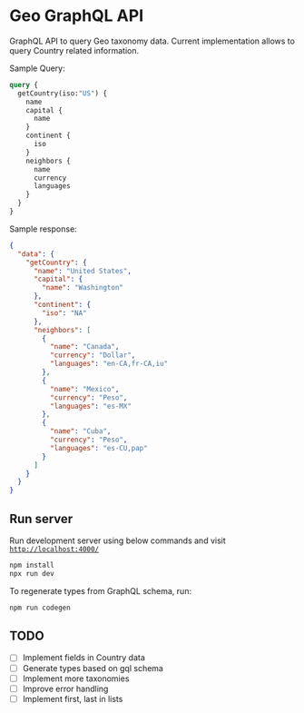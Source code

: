 # Geo GraphQL API

GraphQL API to query Geo taxonomy data. Current implementation allows to query Country related information.

Sample Query:
```graphql
query {
  getCountry(iso:"US") {
    name
    capital {
      name
    }
    continent {
      iso
    }
    neighbors {
      name
      currency
      languages
    }
  }
}
```
Sample response:
```json
{
  "data": {
    "getCountry": {
      "name": "United States",
      "capital": {
        "name": "Washington"
      },
      "continent": {
        "iso": "NA"
      },
      "neighbors": [
        {
          "name": "Canada",
          "currency": "Dollar",
          "languages": "en-CA,fr-CA,iu"
        },
        {
          "name": "Mexico",
          "currency": "Peso",
          "languages": "es-MX"
        },
        {
          "name": "Cuba",
          "currency": "Peso",
          "languages": "es-CU,pap"
        }
      ]
    }
  }
}
```

## Run server

Run development server using below commands and visit [`http://localhost:4000/`](http://localhost:4000/)

```bash
npm install
npx run dev
```

To regenerate types from GraphQL schema, run:
```bash
npm run codegen
```

## TODO

- [ ] Implement fields in Country data
- [ ] Generate types based on gql schema
- [ ] Implement more taxonomies
- [ ] Improve error handling
- [ ] Implement first, last in lists